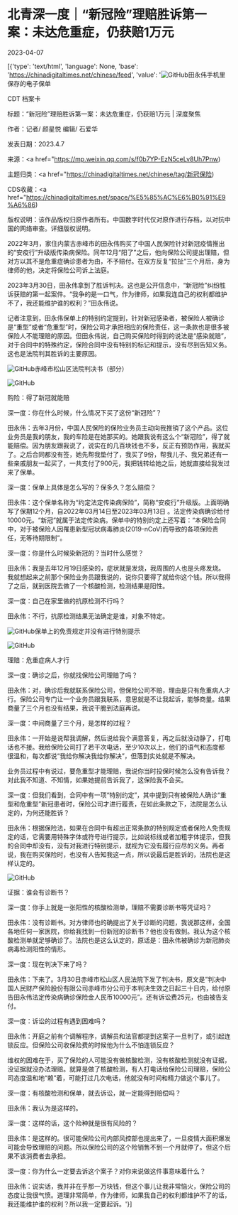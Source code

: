 # 北青深一度｜“新冠险”理赔胜诉第一案：未达危重症，仍获赔1万元

2023-04-07

[{'type': 'text/html', 'language': None, 'base': 'https://chinadigitaltimes.net/chinese/feed', 'value': '![GitHub](https://chinadigitaltimes.net/chinese/files/2023/04/image-1680905996223.png)田永伟手机里保存的电子保单



CDT 档案卡

标题：“新冠险”理赔胜诉第一案：未达危重症，仍获赔1万元 | 深度聚焦

作者：记者/ 颜星悦 编辑/ 石爱华

发表日期：2023.4.7

来源：<a href="https://mp.weixin.qq.com/s/f0b7YP-EzN5ceLv8Uh7Pnw)

主题归类：<a href="https://chinadigitaltimes.net/chinese/tag/新冠保险)

CDS收藏：<a href="https://chinadigitaltimes.net/space/%E5%85%AC%E6%B0%91%E9%A6%86)

版权说明：该作品版权归原作者所有。中国数字时代仅对原作进行存档，以对抗中国的网络审查。详细版权说明。





2022年3月，家住内蒙古赤峰市的田永伟购买了中国人民保险针对新冠疫情推出的“安疫行”升级版传染病保险。同年12月“阳了”之后，他向保险公司提出理赔，但对方以其不是危重症确诊患者为由，不予赔付。在双方反复“拉扯”三个月后，身为律师的他，决定将保险公司诉上法庭。

2023年3月30日，田永伟拿到了胜诉判决。这也是公开信息中，“新冠险”纠纷胜诉获赔的第一起案件。“我争的是一口气，作为律师，如果我连自己的权利都维护不了，我还能维护谁的权利？”田永伟说。

记者注意到，田永伟保单上的特别约定提到，针对新冠感染者，被保险人被确诊是“重型”或者“危重型”时，保险公司才承担相应的保险责任，这一条款也是很多被保险人不能理赔的原因。但田永伟说，自己购买保险时得到的说法是“感染就赔”，对于合同中的特殊约定，保险合同中没有特别的标记和提示，没有尽到告知义务。这也是法院判其胜诉的主要原因。

![GitHub](https://chinadigitaltimes.net/chinese/files/2023/04/post-694704-6430980c0a4da.)赤峰市松山区法院判决书（部分）

![GitHub](https://chinadigitaltimes.net/chinese/files/2023/04/post-694704-6430980c11415.gif)

购险：得了新冠就能赔

深一度：你在什么时候，什么情况下买了这份“新冠险”？

田永伟：去年3月份，中国人民保险的保险业务员主动向我推销了这个产品。这位业务员是我的朋友，我的车险是在她那买的。她跟我说有这么个“新冠险”，得了就能赔偿。因为朋友跟我说了，说实在的几百块钱也不多，反正有预防作用，我就买了。之后合同都没有签，她先帮我垫付了，我买了9份，帮我儿子、我兄弟还有一些亲戚朋友一起买了，一共支付了900元，我把钱转给她之后，她就直接给我发过来了保单。

深一度：保单上具体是怎么写的？保多久？怎么赔偿？

田永伟：这个保单名称为“约定法定传染病保险”，简称“安疫行”升级版。上面明确写了保期12个月，自2022年03月14日至2023年03月13日 。法定传染病确诊给付10000元。“新冠”就属于法定传染病。保单中的特别约定上还写着：“本保险合同中，对于被保险人因罹患新型冠状病毒肺炎(2019-nCoV)而导致的各项保险责任，无等待期限制”。

深一度：你是什么时候染新冠的？当时什么感觉？

田永伟：我是去年12月19日感染的，症状就是发烧，我周围的人也是头疼发烧。我就想起来之前那个保险业务员跟我说的，说你只要得了就给你这个钱。所以我得了之后，就到医院去做了一个核酸检测，检测结果是阳性。

深一度：自己在家里做的抗原检测不行吗？

田永伟：不行，抗原检测结果无法确定是谁，对象不特定。

![GitHub](https://chinadigitaltimes.net/chinese/files/2023/04/post-694704-6430980c1d6b8.)保单上的免责规定并没有进行特别提示

![GitHub](https://chinadigitaltimes.net/chinese/files/2023/04/post-694704-6430980c11415.gif)

理赔：危重症病人才行

深一度：确诊之后，你就找保险公司理赔了吗？

田永伟：对，确诊后我就联系保险公司，但保险公司不赔，理由是只有危重病人才行。保险公司专门让一个业务员跟我联系，意思就是不让我起诉，能够商量。结果商量了三个月也没有结果，我说干脆到法庭再说。

深一度：中间商量了三个月，是怎样的过程？

田永伟：一开始是说帮我调解，然后说给我个满意答复，再之后就没动静了，打电话也不接。我给保险公司打了若干次电话，至少10次以上，他们的语气和态度都很温和，每次都说“我给你解决我给你解决”，但落到实处就是不解决。

业务员过程中有说过，要危重型才能理赔，我说你当时投保时候怎么没有告诉我？对此我不知道、不知情，如果她提前告诉我了，这保险我不会买。

深一度：但我们看到，合同中有一项“特别约定”，其中提到只有被保险人确诊“重型和危重型”新冠患者时，保险公司才进行履责，在如此条款之下，法院是怎么认定的，为何还能胜诉？

田永伟：根据保险法，如果在合同中有超出正常条款的特别规定或者保险人免责规定的话，它需要用特殊字体或符号进行提示，比如说标线或者加粗字体提示，但我的合同中却没有，没有对我进行特别提示，就视为它没有履行应尽的义务。再者说，我在购买保险时，也没有人告知我这一点，所以说最后是胜诉的，法院也是这样认定的。

![GitHub](https://chinadigitaltimes.net/chinese/files/2023/04/post-694704-6430980c11415.gif)

证据：谁会有诊断书？

深一度：你手上就是一张阳性的核酸检测单，理赔不需要诊断书等凭证吗？

田永伟：没有诊断书。对方律师也的确提出了关于诊断的问题，我说那这样，全国各地任何一家医院，你给我找到一份新冠的诊断书？他也没有做到。我认为这个核酸检测单就足够确诊了。法院也是这么认定的，原话是：田永伟被确诊为新冠肺炎病毒检测阳性的情形。

深一度：现在判决下来了吗？

田永伟：下来了。3月30日赤峰市松山区人民法院下发了判决书，原文是”判决中国人民财产保险股份有限公司赤峰市分公司于本判决生效之日起三十日内，给付原告田永伟法定传染病确诊保险金人民币10000元”。还有诉讼费25元，也由被告支付。

深一度：诉讼的过程有遇到困难吗？

田永伟：开庭之前有个调解程序，调解员和法官都提到这案子一旦判了，或引起连锁反应。但保险公司收保险费的时候他为什么不怕连锁反应？

维权的困难在于，买了保险的人可能没有做核酸检测，没有核酸检测就没有证据，没证据就没办法理赔。就算是做了核酸检测，有人打电话给保险公司理赔，保险公司态度温和地“赖”着，可能打过几次电话，他就没有时间和精力做这个事儿了。

深一度：有核酸检测和保单，就去诉讼，就一定能得到赔偿吗？

田永伟：我认为是这样的。

深一度：这样的话，这个险种就是很有风险的？

田永伟：是这样的。很可能保险公司内部风控部也提出来了，一旦疫情大面积爆发可能会导致理赔的问题。所以保险公司的这个险销售不到一个月就停了。但这个后果不该消费者去承担。

深一度：你为什么一定要去诉这个案子？对你来说做这件事意味着什么？

田永伟：说实话，我并非在乎那一万块钱，但这个事儿让我非常恼火，保险公司的态度让我很气愤。道理非常简单，作为律师，如果我自己的权利都维护不了的话，我还能维护谁的权利？所以我一定要起诉。'}]